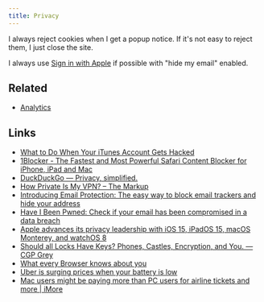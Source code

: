 ```yaml
---
title: Privacy
---
```


I always reject cookies when I get a popup notice. If it's not easy to reject them, I just close the site.

I always use [Sign in with Apple](https://support.apple.com/en-gb/HT210318) if possible with "hide my email" enabled.

## Related

- [Analytics](/webdev/analytics)

## Links

- [What to Do When Your iTunes Account Gets Hacked](https://rknight.me/what-to-do-when-your-itunes-account-gets-hacked/)
- [1Blocker - The Fastest and Most Powerful Safari Content Blocker for iPhone, iPad and Mac](https://1blocker.com/)
- [DuckDuckGo — Privacy, simplified.](https://duckduckgo.com/)
- [How Private Is My VPN? – The Markup](https://themarkup.org/ask-the-markup/2021/08/12/how-private-is-my-vpn)
- [Introducing Email Protection: The easy way to block email trackers and hide your address](https://spreadprivacy.com/introducing-email-protection-beta/)
- [Have I Been Pwned: Check if your email has been compromised in a data breach](https://haveibeenpwned.com/)
- [Apple advances its privacy leadership with iOS 15, iPadOS 15, macOS Monterey, and watchOS 8](https://www.apple.com/uk/newsroom/2021/06/apple-advances-its-privacy-leadership-with-ios-15-ipados-15-macos-monterey-and-watchos-8/)
- [Should all Locks Have Keys? Phones, Castles, Encryption, and You. — CGP Grey](https://www.cgpgrey.com/blog/encryption)
- [What every Browser knows about you](https://webkay.robinlinus.com/)
- [Uber is surging prices when your battery is low](https://twitter.com/NerdyAndNatural/status/1427614996738068485)
- [Mac users might be paying more than PC users for airline tickets and more | iMore](https://www.imore.com/mac-users-might-be-paying-more-pc-users-airline-tickets-and-more)
